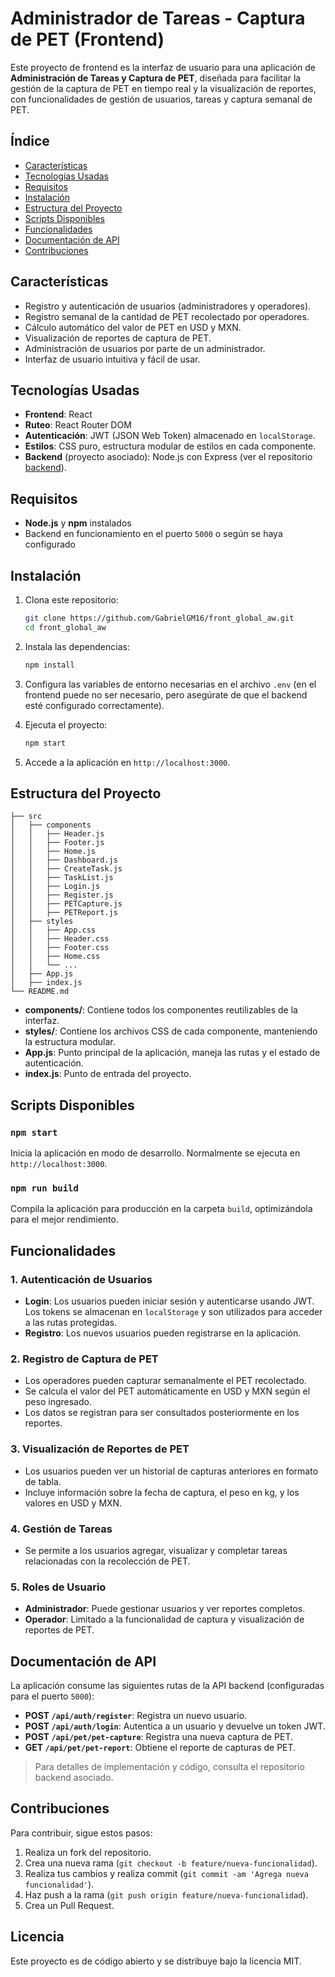 # Administrador de Tareas - Captura de PET (Frontend)

Este proyecto de frontend es la interfaz de usuario para una aplicación de **Administración de Tareas y Captura de PET**, diseñada para facilitar la gestión de la captura de PET en tiempo real y la visualización de reportes, con funcionalidades de gestión de usuarios, tareas y captura semanal de PET.

## Índice

- [Características](#características)
- [Tecnologías Usadas](#tecnologías-usadas)
- [Requisitos](#requisitos)
- [Instalación](#instalación)
- [Estructura del Proyecto](#estructura-del-proyecto)
- [Scripts Disponibles](#scripts-disponibles)
- [Funcionalidades](#funcionalidades)
- [Documentación de API](#documentación-de-api)
- [Contribuciones](#contribuciones)

## Características

- Registro y autenticación de usuarios (administradores y operadores).
- Registro semanal de la cantidad de PET recolectado por operadores.
- Cálculo automático del valor de PET en USD y MXN.
- Visualización de reportes de captura de PET.
- Administración de usuarios por parte de un administrador.
- Interfaz de usuario intuitiva y fácil de usar.

## Tecnologías Usadas

- **Frontend**: React
- **Ruteo**: React Router DOM
- **Autenticación**: JWT (JSON Web Token) almacenado en `localStorage`.
- **Estilos**: CSS puro, estructura modular de estilos en cada componente.
- **Backend** (proyecto asociado): Node.js con Express (ver el repositorio [backend](https://github.com/GabrielGM16/back_global_aw)).

## Requisitos

- **Node.js** y **npm** instalados
- Backend en funcionamiento en el puerto `5000` o según se haya configurado

## Instalación

1. Clona este repositorio:

   ```bash
   git clone https://github.com/GabrielGM16/front_global_aw.git
   cd front_global_aw
   ```

2. Instala las dependencias:

   ```bash
   npm install
   ```

3. Configura las variables de entorno necesarias en el archivo `.env` (en el frontend puede no ser necesario, pero asegúrate de que el backend esté configurado correctamente).

4. Ejecuta el proyecto:

   ```bash
   npm start
   ```

5. Accede a la aplicación en `http://localhost:3000`.

## Estructura del Proyecto

```plaintext
├── src
│   ├── components
│   │   ├── Header.js
│   │   ├── Footer.js
│   │   ├── Home.js
│   │   ├── Dashboard.js
│   │   ├── CreateTask.js
│   │   ├── TaskList.js
│   │   ├── Login.js
│   │   ├── Register.js
│   │   ├── PETCapture.js
│   │   ├── PETReport.js
│   ├── styles
│   │   ├── App.css
│   │   ├── Header.css
│   │   ├── Footer.css
│   │   ├── Home.css
│   │   └── ...
│   ├── App.js
│   ├── index.js
└── README.md
```

- **components/**: Contiene todos los componentes reutilizables de la interfaz.
- **styles/**: Contiene los archivos CSS de cada componente, manteniendo la estructura modular.
- **App.js**: Punto principal de la aplicación, maneja las rutas y el estado de autenticación.
- **index.js**: Punto de entrada del proyecto.

## Scripts Disponibles

### `npm start`

Inicia la aplicación en modo de desarrollo. Normalmente se ejecuta en `http://localhost:3000`.

### `npm run build`

Compila la aplicación para producción en la carpeta `build`, optimizándola para el mejor rendimiento.

## Funcionalidades

### 1. Autenticación de Usuarios
   - **Login**: Los usuarios pueden iniciar sesión y autenticarse usando JWT. Los tokens se almacenan en `localStorage` y son utilizados para acceder a las rutas protegidas.
   - **Registro**: Los nuevos usuarios pueden registrarse en la aplicación.

### 2. Registro de Captura de PET
   - Los operadores pueden capturar semanalmente el PET recolectado.
   - Se calcula el valor del PET automáticamente en USD y MXN según el peso ingresado.
   - Los datos se registran para ser consultados posteriormente en los reportes.

### 3. Visualización de Reportes de PET
   - Los usuarios pueden ver un historial de capturas anteriores en formato de tabla.
   - Incluye información sobre la fecha de captura, el peso en kg, y los valores en USD y MXN.

### 4. Gestión de Tareas
   - Se permite a los usuarios agregar, visualizar y completar tareas relacionadas con la recolección de PET.

### 5. Roles de Usuario
   - **Administrador**: Puede gestionar usuarios y ver reportes completos.
   - **Operador**: Limitado a la funcionalidad de captura y visualización de reportes de PET.

## Documentación de API

La aplicación consume las siguientes rutas de la API backend (configuradas para el puerto `5000`):

- **POST `/api/auth/register`**: Registra un nuevo usuario.
- **POST `/api/auth/login`**: Autentica a un usuario y devuelve un token JWT.
- **POST `/api/pet/pet-capture`**: Registra una nueva captura de PET.
- **GET `/api/pet/pet-report`**: Obtiene el reporte de capturas de PET.

> Para detalles de implementación y código, consulta el repositorio backend asociado.

## Contribuciones

Para contribuir, sigue estos pasos:

1. Realiza un fork del repositorio.
2. Crea una nueva rama (`git checkout -b feature/nueva-funcionalidad`).
3. Realiza tus cambios y realiza commit (`git commit -am 'Agrega nueva funcionalidad'`).
4. Haz push a la rama (`git push origin feature/nueva-funcionalidad`).
5. Crea un Pull Request.

## Licencia

Este proyecto es de código abierto y se distribuye bajo la licencia MIT.

